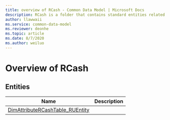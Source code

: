 ```yaml
---
title: overview of RCash - Common Data Model | Microsoft Docs
description: RCash is a folder that contains standard entities related to the Common Data Model.
author: llawwaii
ms.service: common-data-model
ms.reviewer: deonhe
ms.topic: article
ms.date: 8/7/2020
ms.author: weiluo
---
```


# Overview of RCash


## Entities

|Name|Description|
|---|---|
|[DimAttributeRCashTable_RUEntity](DimAttributeRCashTable_RUEntity.md)||
